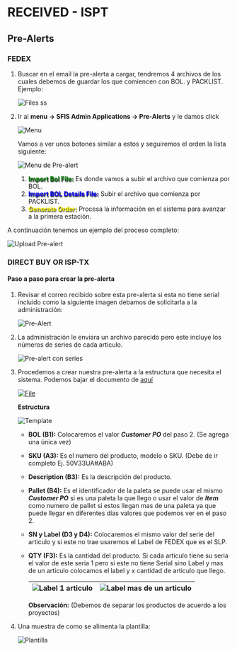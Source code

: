 # **RECEIVED - ISPT**

## Pre-Alerts

### FEDEX

1. Buscar en el email la pre-alerta a cargar, tendremos 4 archivos de los cuales debemos de guardar los que comiencen con BOL. y PACKLIST. Ejemplo:

   ![Files ss](https://drive.google.com/uc?export=download&id=1o38HYChmpg5jM_Cn4JktwudxUsFSaa3Y)

2. Ir al **menu -> SFIS Admin Applications -> Pre-Alerts** y le damos click

   ![Menu](https://drive.google.com/uc?export=download&id=1uosC8g2fAPR2CeJNaHgEIZM99ik2buw9)

   Vamos a ver unos botones similar a estos y seguiremos el orden la lista siguiente:

   ![Menu de Pre-alert](https://drive.google.com/uc?export=download&id=1Gieh7l6c9qU9uJ8El8BKmOXlXFya-pN5)

   1. **<span style="color:green; text-shadow: 1px 2px 2px black;font-weight: bold;">Import Bol File:</span>** Es donde vamos a subir el archivo que comienza por BOL. 
   2. **<span style="color:blue; text-shadow: 1px 2px 2px black;font-weight: bold;">Import BOL Details File:</span>** Subir el archivo que comienza por PACKLIST.
   3. **<span style="color:yellow; text-shadow: 1px 2px 2px black; font-weight: bold;">Generate Order:</span>** Procesa la información en el sistema para avanzar a la primera estación.

A continuación tenemos un ejemplo del proceso completo:

![Upload Pre-alert](<https://drive.google.com/uc?export=download&id=12tIyr65lejuDd-ElXAOilZHfvYTAUnvZ>)

### DIRECT BUY OR ISP-TX

#### Paso a paso para crear la pre-alerta

1. Revisar el correo recibido sobre esta pre-alerta si esta no tiene serial incluido como la siguiente imagen debamos de solicitarla a la administración:

   ![Pre-Alert](https://drive.google.com/uc?export=download&id=1pC9wQKxCFi_JkD8-PtcJLV5jNfbmaygQ)

2. La administración le enviara un archivo parecido pero este incluye los números de series de cada articulo.

   ![Pre-alert con series](https://drive.google.com/uc?export=download&id=1PhkJjk58Fk61dyUrSZlag4feGK-Tb8Wa)

3. Procedemos a crear nuestra pre-alerta a la estructura que necesita el sistema. Podemos bajar el documento de [aquí](https://docs.google.com/spreadsheets/d/1REM3FfUpX5WXRuRatYYMBGETFXZfLnup/edit?usp=drive_link&ouid=115837206541748972044&rtpof=true&sd=true)

   [![File](https://drive.google.com/uc?export=download&id=1S3ErZS2mAbZbV_TgvRETqeK3YJGYBckV)](https://docs.google.com/spreadsheets/d/1REM3FfUpX5WXRuRatYYMBGETFXZfLnup/edit?usp=drive_link&ouid=115837206541748972044&rtpof=true&sd=true)

   **Estructura**

   ![Template](https://drive.google.com/uc?export=download&id=12xaqUUh32Mj8eJHQli6HIHyycA4BXSsM)

   - **BOL (B1):** Colocaremos el valor ***Customer PO*** del paso 2. (Se agrega una única vez)

   - **SKU (A3):** Es el numero del producto, modelo o SKU. (Debe de ir completo Ej. 50V33UA#ABA)

   - **Description (B3):** Es la descripción del producto.

   -  **Pallet (B4):**  Es el identificador de la paleta se puede usar el mismo ***Customer PO*** si es una paleta la que llego o usar el valor de ***Item*** como numero de pallet si estos llegan mas de una paleta ya que puede llegar en diferentes días valores que podemos ver en el paso 2. 

   - **SN y Label (D3 y D4):** Colocaremos el mismo valor del serie del articulo y si este no trae usaremos el Label de FEDEX que es el SLP.

   - **QTY (F3):** Es la cantidad del producto. Si cada articulo tiene su seria el valor de este seria 1 pero si este no tiene Serial sino Label y mas de un articulo colocamos el label y x cantidad de articulo que llego.

     | ![Label 1 articulo](https://drive.google.com/uc?export=download&id=1wZjlLYQTb-PPdodcdSVpkIydzt_GhnA0) | ![Label mas de un articulo](https://drive.google.com/uc?export=download&id=1FZOBk_h1uuo-PDpUEkkqJ71SEpQR61te) |
     | ------------------------------------------------------------ | ------------------------------------------------------------ |

     **Observación:** (Debemos de separar los productos de acuerdo a los proyectos)

4. Una muestra de como se alimenta la plantilla:

   ![Plantilla](https://drive.google.com/uc?export=download&id=1qdC5NpdSIffmUeMS0zkIio4PNjaWhu5R)

   

   
